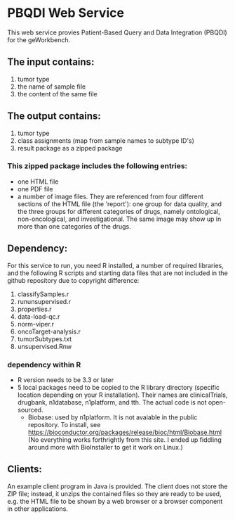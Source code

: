 # PBQDI Web Service

This web service provies Patient-Based Query and Data Integration (PBQDI) for the geWorkbench.

## The input contains:
1. tumor type
1. the name of sample file
1. the content of the same file

## The output contains:
1. tumor type
1. class assignments (map from sample names to subtype ID's)
1. result package as a zipped package

### This zipped package includes the following entries:

  * one HTML file
  * one PDF file
  * a number of image files. They are referenced from four different sections of the HTML file (the 'report'):
  one group for data quality, and the three groups for different categories of drugs, namely ontological, non-oncological, and investigational.
  The same image may show up in more than one categories of the drugs.

## Dependency:

For this service to run, you need R installed, a number of required libraries, and the following R scripts and starting data files that are not included in the github repository
due to copyright difference:
1. classifySamples.r
1. rununsupervised.r
1. properties.r
1. data-load-qc.r
1. norm-viper.r
1. oncoTarget-analysis.r
1. tumorSubtypes.txt
1. unsupervised.Rnw

### dependency within R

* R version needs to be 3.3 or later
* 5 local packages need to be copied to the R library directory (specific location depending on your R installation). Their names are clinicalTrials, drugbank, n1database, n1platform, and tth. The actual code is not open-sourced.
  * Biobase: used by n1platform. It is not avaiable in the public repository. To install, see https://bioconductor.org/packages/release/bioc/html/Biobase.html (No everything works forthrightly from this site. I ended up fiddling around more with BioInstaller to get it work on Linux.)

## Clients:

An example client program in Java is provided. The client does not store the ZIP file; instead, it unzips the contained files 
so they are ready to be used, e.g. the HTML file to be shown by a web browser or a browser component in other applications.
